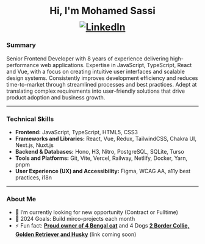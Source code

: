 

<h1 align="center" style="font-weight: bold; font-size: 25px;">Hi, I'm Mohamed Sassi 
<a href="https://www.linkedin.com/in/sassim/" style="display: flex; justify-content: center; margin: 0.5em 0;"><img src="https://img.shields.io/badge/LinkedIn--_.svg?style=social&logo=linkedin" alt="LinkedIn"></a></h1>

### Summary

Senior Frontend Developer with 8 years of experience delivering high-performance web applications. Expertise in JavaScript, TypeScript, React and Vue, with a focus on creating intuitive user interfaces and scalable design systems. Consistently improves development efficiency and reduces time-to-market through streamlined processes and best practices. Adept at translating complex requirements into user-friendly solutions that drive product adoption and business growth.

---

### Technical Skills

- **Frontend:** JavaScript, TypeScript, HTML5, CSS3
- **Frameworks and Libraries:** React, Vue, Redux, TailwindCSS, Chakra UI, Next.js, Nuxt.js
- **Backend & Databases:** Hono, H3, Nitro, PostgreSQL, SQLite, Turso
- **Tools and Platforms:** Git, Vite, Vercel, Railway, Netlify, Docker, Yarn, pnpm
- **User Experience (UX) and Accessibility:** Figma, WCAG AA, a11y best practices, i18n

---
### About Me

- 🔭 I’m currently looking for new opportunity (Contract or Fulltime)
- 🥅 2024 Goals: Build mirco-projects each month
- ⚡ Fun fact: [**Proud owner of 4 Bengal cat**](https://www.instagram.com/toronto_bengal_sisters/) and 4 Dogs [**2 Border Collie, Golden Retriever and Husky**]() (link coming soon)
